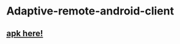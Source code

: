 # Adaptive-remote-android-client

[apk here!](https://github.com/kor-ka/Adaptive-remote-android-client/releases) 
---
